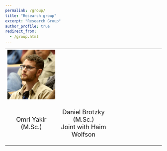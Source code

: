 ```yaml
---
permalink: /group/
title: "Research group"
excerpt: "Research Group"
author_profile: true
redirect_from: 
  - /group.html
---
```


<!-- There is an open position for a Master student enrolled in the Bioinformatics / Computer Science programs at Tel Aviv University. -->
<!-- It is jointly supervised with Pr. Haim Wolfson. If you are interested, please send your C.V. and grade transcripts to jeromet@mail.tau.ac.il and wolfson@tau.ac.il . -->

<table style="border: none; border-collapse: collapse; border-spacing: 0; margin: 0; padding: 0;">
  <colgroup>
    <col width="30%">
    <col width="30%">
    <col width="30%">
  </colgroup>  
  <tr style="border: none;">
    <td style="border: none;"> <img src="/images/self/group/omriyakir.jpg" style="width:100%"> </td> 
    <td style="border: none;"> </td>
    <td style="border: none;"> </td>
  </tr>
<tr style="border: none;">
  <td style="border: none;"> <p style="text-align: center; font-size: 20px;">Omri Yakir (M.Sc.)</p> </td>
  <td style="border: none;"> <p style="text-align: center; font-size: 20px">Daniel Brotzky (M.Sc.)<br> Joint with Haim Wolfson</p> </td>
  <td style="border: none;"> </td>
  </tr>
</table>